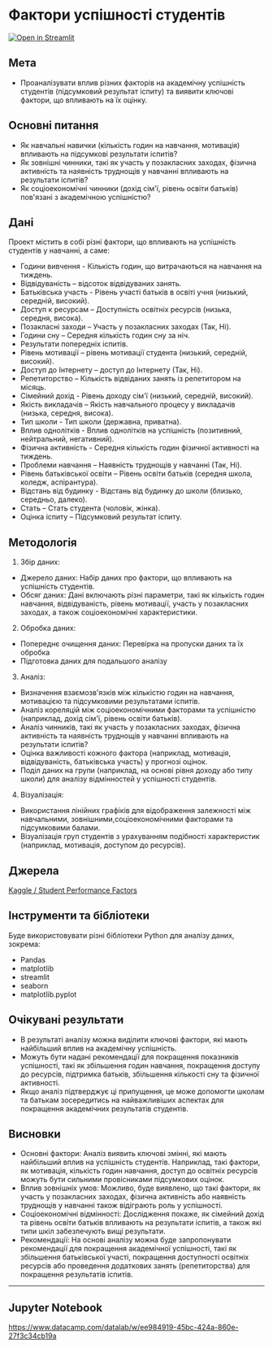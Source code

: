 # Фактори успішності студентів
[![Open in Streamlit](https://static.streamlit.io/badges/streamlit_badge_black_white.svg)]([https://student-performance-factors.streamlit.app/](https://urban-bassoon-ppw4r6xrw772774x-8501.app.github.dev/))

## Мета

- Проаналізувати вплив різних факторів на академічну успішність студентів (підсумковий результат іспиту) та виявити ключові фактори, що впливають на їх оцінку.

## Основні питання

- Як навчальні навички (кількість годин на навчання, мотивація) впливають на підсумкові результати іспитів?
- Як зовнішні чинники, такі як участь у позакласних заходах, фізична активність та наявність труднощів у навчанні впливають на результати іспитів?
- Як соціоекономічні чинники (дохід сім'ї, рівень освіти батьків) пов'язані з академічною успішністю?

## Дані

Проект містить в собі різні фактори, що впливають на успішність студентів у навчанні, а саме:

- Години вивчення - Кількість годин, що витрачаються на навчання на тиждень.
- Відвідуваність – відсоток відвідуваних занять.
- Батьківська участь - Рівень участі батьків в освіті учня (низький, середній, високий).
- Доступ к ресурсам – Доступність освітніх ресурсів (низька, середня, висока).
- Позакласні заходи – Участь у позакласних заходах (Так, Ні).
- Години сну – Середня кількість годин сну за ніч.
- Результати попередніх іспитів.
- Рівень мотивації – рівень мотивації студента (низький, середній, високий).
- Доступ до Інтернету – доступ до Інтернету (Так, Ні).
- Репетиторство – Кількість відвіданих занять із репетитором на місяць.
- Сімейний дохід - Рівень доходу сім'ї (низький, середній, високий).
- Якість викладачів – Якість навчального процесу у викладачів (низька, середня, висока).
- Тип школи - Тип школи (державна, приватна).
- Вплив однолітків - Вплив однолітків на успішність (позитивний, нейтральний, негативний).
- Фізична активність - Середня кількість годин фізичної активності на тиждень.
- Проблеми навчання – Наявність труднощів у навчанні (Так, Ні).
- Рівень батьківської освіти – Рівень освіти батьків (середня школа, коледж, аспірантура).
- Відстань від будинку - Відстань від будинку до школи (близько, середньо, далеко).
- Стать – Стать студента (чоловік, жінка).
- Оцінка іспиту – Підсумковий результат іспиту.

## Методологія

1. Збір даних:
- Джерело даних: Набір даних про фактори, що впливають на успішність студентів.
- Обсяг даних: Дані включають різні параметри, такі як кількість годин навчання, відвідуваність, рівень мотивації, участь у позакласних заходах, а також соціоекономічні характеристики.

2. Обробка даних:
- Попереднє очищення даних: Перевірка на пропуски даних та їх обробка
- Підготовка даних для подальшого аналізу

3. Аналіз:
- Визначення взаємозв'язків між кількістю годин на навчання, мотивацією та підсумковими результатами іспитів.
- Аналіз кореляцій між соціоекономічними факторами та успішністю (наприклад, дохід сім'ї, рівень освіти батьків).
- Аналіз чинників, такі як участь у позакласних заходах, фізична активність та наявність труднощів у навчанні впливають на результати іспитів?
- Оцінка важливості кожного фактора (наприклад, мотивація, відвідуваність, батьківська участь) у прогнозі оцінок.
- Поділ даних на групи (наприклад, на основі рівня доходу або типу школи) для аналізу відмінностей у успішності студентів.

4. Візуалізація:
- Використання лінійних графіків для відображення залежності між навчальними, зовнішними,соціоекономічними факторами та підсумковими балами.
- Візуалізація груп студентів з урахуванням подібності характеристик (наприклад, мотивація, доступом до ресурсів).

## Джерела

[Kaggle / Student Performance Factors](https://www.kaggle.com/datasets/lainguyn123/student-performance-factors/data)

## Інструменти та бібліотеки

Буде використовувати різні бібліотеки Python для аналізу даних, зокрема:
- Pandas
- matplotlib
- streamlit
- seaborn
- matplotlib.pyplot

## Очікувані результати

- В результаті аналізу можна виділити ключові фактори, які мають найбільший вплив на академічну успішність.
- Можуть бути надані рекомендації для покращення показників успішності, такі як збільшення годин навчання, покращення доступу до ресурсів, підтримка батьків, збільшення кількості сну та фізичної активності.
- Якщо аналіз підтверджує ці припущення, це може допомогти школам та батькам зосередитись на найважливіших аспектах для покращення академічних результатів студентів.

## Висновки

- Основні фактори: Аналіз виявить ключові змінні, які мають найбільший вплив на успішність студентів. Наприклад, такі фактори, як мотивація, кількість годин навчання, доступ до освітніх ресурсів можуть бути сильними провісниками підсумкових оцінок.
- Вплив зовнішніх умов: Можливо, буде виявлено, що такі фактори, як участь у позакласних заходах, фізична активність або наявність труднощів у навчанні також відіграють роль у успішності.
- Соціоекономічні відмінності: Дослідження покаже, як сімейний дохід та рівень освіти батьків впливають на результати іспитів, а також які типи шкіл забезпечують вищі результати.
- Рекомендації: На основі аналізу можна буде запропонувати рекомендації для покращення академічної успішності, такі як збільшення батьківської участі, покращення доступності освітніх ресурсів або проведення додаткових занять (репетиторства) для покращення результатів іспитів.

---
## Jupyter Notebook
https://www.datacamp.com/datalab/w/ee984919-45bc-424a-860e-27f3c34cb19a
